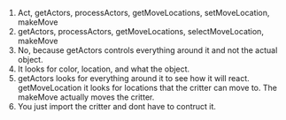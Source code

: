 1. Act, getActors, processActors, getMoveLocations, setMoveLocation, makeMove
2. getActors, processActors, getMoveLocations, selectMoveLocation, makeMove
3. No, because getActors controls everything around it and not the actual object. 
4. It looks for color, location, and what the object.
5. getActors looks for everything around it to see how it will react. getMoveLocation it looks for locations that the critter can move to. The makeMove actually moves the critter.
6. You just import the critter and dont have to contruct it. 
